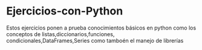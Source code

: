 # Ejercicios-con-Python
Estos ejercicios ponen a prueba conocimientos básicos en python como los conceptos de listas,diccionarios,funciones, condicionales,DataFrames,Series como tamboén el manejo de librerías

